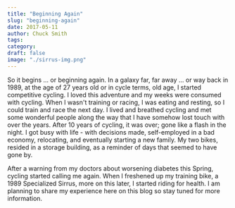 ```yaml
---
title: "Beginning Again"
slug: "beginning-again"
date: 2017-05-11
author: Chuck Smith
tags:
category:
draft: false
image: "./sirrus-img.png"
---
```


So it begins ... or beginning again. In a galaxy far, far away ... or way back in 1989, at the age of 27 years old or in cycle terms, old age, I started competitive cycling. I loved this adventure and my weeks were consumed with cycling. When I wasn't training or racing, I was eating and resting, so I could train and race the next day. I lived and breathed cycling and met some wonderful people along the way that I have somehow lost touch with over the years. After 10 years of cycling, it was over; gone like a flash in the night. I got busy with life - with decisions made, self-employed in a bad economy, relocating, and eventually starting a new family. My two bikes, resided in a storage building, as a reminder of days that seemed to have gone by.

After a warning from my doctors about worsening diabetes this Spring, cycling started calling me again. When I freshened up my training bike, a 1989 Specialized Sirrus, more on this later, I started riding for health. I am planning to share my experience here on this blog so stay tuned for more information.
